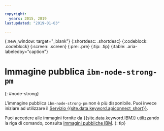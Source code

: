 ```yaml
---

copyright:
  years: 2015, 2019
lastupdated: "2019-01-03"

---
```


{:new_window: target="_blank"}
{:shortdesc: .shortdesc}
{:codeblock: .codeblock}
{:screen: .screen}
{:pre: .pre}
{:tip: .tip}
{:table: .aria-labeledby="caption"}

# Immagine pubblica `ibm-node-strong-pm` 
{: #node-strong}

L'immagine pubblica `ibm-node-strong-pm` non è più disponibile. Puoi invece iniziare ad utilizzare il [Servizio {{site.data.keyword.apiconnect_short}}](/docs/services/apiconnect/index.html#index).

Puoi accedere alle immagini fornite da {{site.data.keyword.IBM}} utilizzando la riga di comando, consulta [Immagini pubbliche IBM](/docs/services/Registry/registry_public_images.html#public_images).
{: tip}
